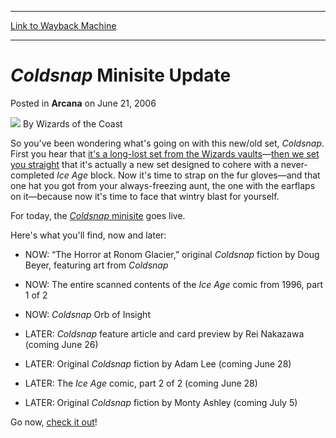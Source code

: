
---
[Link to Wayback Machine](https://web.archive.org/web/20210925123839/https://magic.wizards.com/en/articles/archive/arcana/coldsnap-minisite-update-2006-06-21)

[_metadata_:author]:- "Wizards of the Coast"
[_metadata_:description]:- "So you've been wondering what's going on with this new/old set, Coldsnap. First you hear that it's a long-lost set from the Wizards vaults—then we set you straight that it's actually a new set designed to cohere with a never-completed Ice Age block."
[_metadata_:generator]:- "Drupal 7 (http://drupal.org)"
[_metadata_:node]:- "703286"
[_metadata_:publish_date]:- "2006-06-21"
[_metadata_:source]:- "div-main-content"
[_metadata_:title]:- "Coldsnap Minisite Update"
[_metadata_:wayback_capture_timestamp]:- "2021-09-25 12:38:39"
[_metadata_:wayback_raw_url]:- "https://web.archive.org/web/20210925123839id_/https://magic.wizards.com/en/articles/archive/arcana/coldsnap-minisite-update-2006-06-21"
[_metadata_:wayback_url]:- "https://magic.wizards.com/en/articles/archive/arcana/coldsnap-minisite-update-2006-06-21"
---


*Coldsnap* Minisite Update
==========================



 Posted in **Arcana**
 on June 21, 2006 






![](https://media.magic.wizards.com/styles/auth_small/public/images/person/wizards_author.jpg)
By Wizards of the Coast











So you've been wondering what's going on with this new/old set, *Coldsnap*. First you hear that [it's a long-lost set from the Wizards vaults](/en/node/632201)—[then we set you straight](/en/articles/archive/making-magic/back-issues-2006-02-06) that it's actually a new set designed to cohere with a never-completed *Ice Age* block. Now it's time to strap on the fur gloves—and that one hat you got from your always-freezing aunt, the one with the earflaps on it—because now it's time to face that wintry blast for yourself.

For today, the [*Coldsnap* minisite](http://archive.wizards.com/Magic/Magazine/Article.aspx?x=magic/coldsnap/home) goes live.

Here's what you'll find, now and later:

* NOW: “The Horror at Ronom Glacier,” original *Coldsnap* fiction by Doug Beyer, featuring art from *Coldsnap*
* NOW: The entire scanned contents of the *Ice Age* comic from 1996, part 1 of 2
* NOW: *Coldsnap* Orb of Insight

  
* LATER: *Coldsnap* feature article and card preview by Rei Nakazawa (coming June 26)
* LATER: Original *Coldsnap* fiction by Adam Lee (coming June 28)
* LATER: The *Ice Age* comic, part 2 of 2 (coming June 28)
* LATER: Original *Coldsnap* fiction by Monty Ashley (coming July 5)

Go now, [check it out](http://archive.wizards.com/Magic/Magazine/Article.aspx?x=magic/coldsnap/home)!







